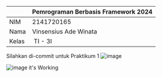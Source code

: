 |  | Pemrograman Berbasis Framework 2024 |
|--|--|
| NIM |  2141720165|
| Nama |  Vinsensius Ade Winata |
| Kelas | TI - 3I |

Silahkan di-commit untuk Praktikum 1
![image](https://drive.google.com/uc?export=view&id=1QPjFCLUEeucqTU3Ps8L8-qRwI8nibwlZ)

![image](https://drive.google.com/uc?export=view&id=1Gkz6you4Zg4knSxbu9Rt0dHItMahoBsk)
it's Working